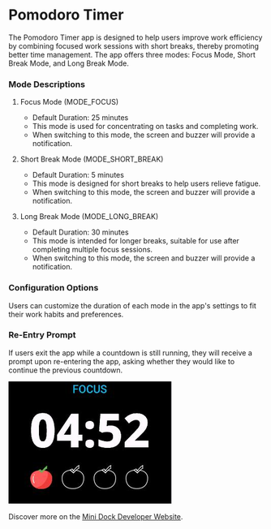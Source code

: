 # Pomodoro Timer

The Pomodoro Timer app is designed to help users improve work efficiency by combining focused work sessions with short breaks, thereby promoting better time management. The app offers three modes: Focus Mode, Short Break Mode, and Long Break Mode.

### Mode Descriptions

1. Focus Mode (MODE_FOCUS)
    - Default Duration: 25 minutes
    - This mode is used for concentrating on tasks and completing work.
    - When switching to this mode, the screen and buzzer will provide a notification.

2. Short Break Mode (MODE_SHORT_BREAK)
    - Default Duration: 5 minutes
    - This mode is designed for short breaks to help users relieve fatigue.
    - When switching to this mode, the screen and buzzer will provide a notification.

3. Long Break Mode (MODE_LONG_BREAK)
    - Default Duration: 30 minutes
    - This mode is intended for longer breaks, suitable for use after completing multiple focus sessions.
    - When switching to this mode, the screen and buzzer will provide a notification.

### Configuration Options

Users can customize the duration of each mode in the app's settings to fit their work habits and preferences.

### Re-Entry Prompt

If users exit the app while a countdown is still running, they will receive a prompt upon re-entering the app, asking whether they would like to continue the previous countdown.

![Screenshot](screenshot.jpg)

Discover more on the
[Mini Dock Developer Website](https://dock.myvobot.com/developer/).

